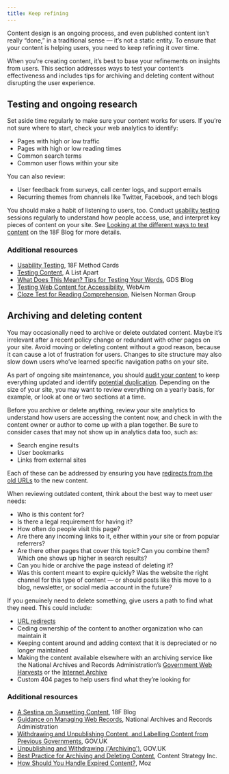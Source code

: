 ```yaml
---
title: Keep refining
---
```


Content design is an ongoing process, and even published content isn’t really “done,” in a traditional sense — it’s not a static entity. To ensure that your content is helping users, you need to keep refining it over time.

When you’re creating content, it’s best to base your refinements on insights from users. This section addresses ways to test your content’s effectiveness and includes tips for archiving and deleting content without disrupting the user experience.

## Testing and ongoing research

Set aside time regularly to make sure your content works for users. If you’re not sure where to start, check your web analytics to identify:

* Pages with high or low traffic
* Pages with high or low reading times
* Common search terms
* Common user flows within your site

You can also review:

* User feedback from surveys, call center logs, and support emails
* Recurring themes from channels like Twitter, Facebook, and tech blogs

You should make a habit of listening to users, too. Conduct [usability testing](https://methods.18f.gov/#usability-testing) sessions regularly to understand how people access, use, and interpret key pieces of content on your site. See [Looking at the different ways to test content](https://18f.gsa.gov/2016/04/19/looking-at-the-different-ways-to-test-content/) on the 18F Blog for more details.

### Additional resources

* [Usability Testing](https://methods.18f.gov/#usability-testing), 18F Method Cards
* [Testing Content](https://alistapart.com/article/testing-content), A List Apart
* [What Does This Mean? Tips for Testing Your Words](https://userresearch.blog.gov.uk/2015/07/01/what-does-this-mean-tips-for-testing-your-words/), GDS Blog
* [Testing Web Content for Accessibility](http://webaim.org/resources/evalquickref/), WebAim
* [Cloze Test for Reading Comprehension](https://www.nngroup.com/articles/cloze-test-reading-comprehension/), Nielsen Norman Group

## Archiving and deleting content

You may occasionally need to archive or delete outdated content. Maybe it’s irrelevant after a recent policy change or redundant with other pages on your site. Avoid moving or deleting content without a good reason, because it can cause a lot of frustration for users. Changes to site structure may also slow down users who’ve learned specific navigation paths on your site.

As part of ongoing site maintenance, you should [audit your content](https://methods.18f.gov/#content-audit) to keep everything updated and identify [potential duplication](/avoid-duplication/). Depending on the size of your site, you may want to review everything on a yearly basis, for example, or look at one or two sections at a time.

Before you archive or delete anything, review your site analytics to understand how users are accessing the content now, and check in with the content owner or author to come up with a plan together. Be sure to consider cases that may not show up in analytics data too, such as:

* Search engine results
* User bookmarks
* Links from external sites

Each of these can be addressed by ensuring you have [redirects from the old URLs](/urls-and-filenames/#maintaining-urls) to the new content.

When reviewing outdated content, think about the best way to meet user needs:

* Who is this content for?
* Is there a legal requirement for having it?
* How often do people visit this page?
* Are there any incoming links to it, either within your site or from popular referrers?
* Are there other pages that cover this topic? Can you combine them? Which one shows up higher in search results?
* Can you hide or archive the page instead of deleting it?
* Was this content meant to expire quickly? Was the website the right channel for this type of content — or should posts like this move to a blog, newsletter, or social media account in the future?

If you genuinely need to delete something, give users a path to find what they need. This could include:

* [URL redirects](/urls-and-filenames/#maintaining-urls)
* Ceding ownership of the content to another organization who can maintain it
* Keeping content around and adding context that it is depreciated or no longer maintained
* Making the content available elsewhere with an archiving service like the National Archives and Records Administration’s [Government Web Harvests](https://www.webharvest.gov/) or the [Internet Archive](https://archive.org/)
* Custom 404 pages to help users find what they’re looking for

### Additional resources

- [A Sestina on Sunsetting Content](https://18f.gsa.gov/2016/05/23/a-sestina-on-sunsetting-content/), 18F Blog
- [Guidance on Managing Web Records](https://www.archives.gov/records-mgmt/policy/managing-web-records-index.html), National Archives and Records Administration
- [Withdrawing and Unpublishing Content, and Labelling Content from Previous Governments](https://www.gov.uk/guidance/content-design/gov-uk-content-retention-and-withdrawal-archiving-policy), GOV.UK
- [Unpublishing and Withdrawing ('Archiving')](https://www.gov.uk/guidance/how-to-publish-on-gov-uk/unpublishing-and-archiving), GOV.UK
- [Best Practice for Archiving and Deleting Content](http://www.contentstrategyinc.com/best-practices-for-archiving-and-deleting-content/), Content Strategy Inc.
- [How Should You Handle Expired Content?](https://moz.com/blog/how-should-you-handle-expired-content), Moz

